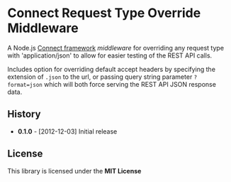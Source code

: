 # Connect Request Type Override Middleware

A Node.js [Connect framework](https://github.com/senchalabs/connect) *middleware* for overriding any request type with
'application/json' to allow for easier testing of the REST API calls.

Includes option for overriding default accept headers by specifying the extension of `.json` to the url, or passing
query string parameter `?format=json` which will both force serving the REST API JSON response data.


## History

  * **0.1.0** - [2012-12-03] Initial release

## License

This library is licensed under the **MIT License**
